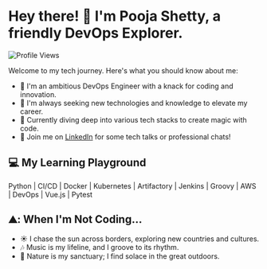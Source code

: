 # Hey there! 👋 I'm Pooja Shetty, a friendly DevOps Explorer.

![Profile Views](https://komarev.com/ghpvc/?username=poojanshetty)

Welcome to my tech journey. Here's what you should know about me:

- 🚀 I'm an ambitious DevOps Engineer with a knack for coding and innovation.
- 🌱 I'm always seeking new technologies and knowledge to elevate my career.
- :seedling: Currently diving deep into various tech stacks to create magic with code.
- :tada: Join me on [LinkedIn](https://www.linkedin.com/in/pooja-shetty-027b46177) for some tech talks or professional chats!

## :computer:  My Learning Playground

Python | CI/CD | Docker | Kubernetes | Artifactory | Jenkins | Groovy | AWS | DevOps | Vue.js | Pytest

## ⛰️: When I'm Not Coding...

- :sunny: I chase the sun across borders, exploring new countries and cultures.
- :notes: Music is my lifeline, and I groove to its rhythm.
- :palm_tree: Nature is my sanctuary; I find solace in the great outdoors.

<!---
poojanshetty/poojanshetty is a ✨ special ✨ repository because its `README.md` (this file) appears on your GitHub profile.
You can click the Preview link to take a look at your changes.
--->

<!---
poojanshetty/poojanshetty is a ✨ special ✨ repository because its `README.md` (this file) appears on your GitHub profile.
You can click the Preview link to take a look at your changes.
--->

